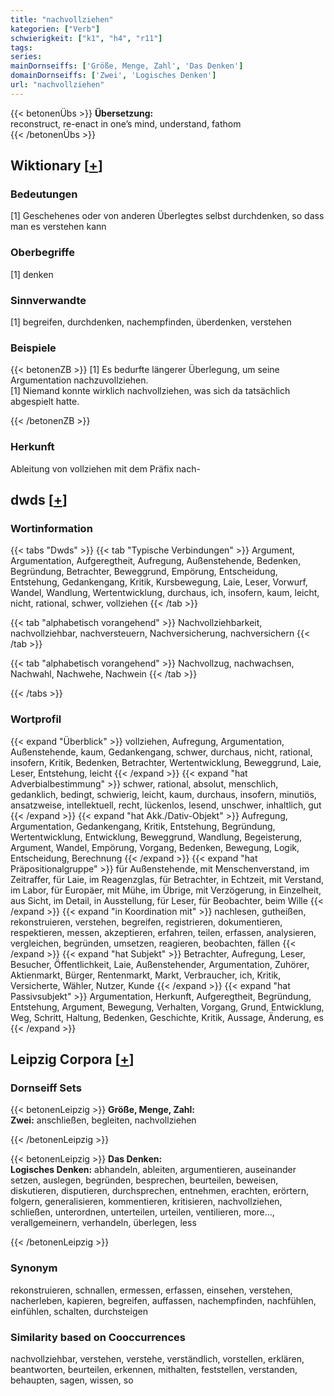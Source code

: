 ```yaml
---
title: "nachvollziehen"
kategorien: ["Verb"]
schwierigkeit: ["k1", "h4", "r11"]
tags:
series:
mainDornseiffs: ['Größe, Menge, Zahl', 'Das Denken']
domainDornseiffs: ['Zwei', 'Logisches Denken']
url: "nachvollziehen"
---
```


{{< betonenÜbs >}}
**Übersetzung:**  
reconstruct, re-enact in one’s mind, understand, fathom  
{{< /betonenÜbs >}}

## Wiktionary [[+](https://de.wiktionary.org/wiki/nachvollziehen)]

### Bedeutungen
[1] Geschehenes oder von anderen Überlegtes selbst durchdenken, so dass man es verstehen kann  

### Oberbegriffe
[1] denken  

### Sinnverwandte
[1] begreifen, durchdenken, nachempfinden, überdenken, verstehen  

### Beispiele
{{< betonenZB >}}
[1] Es bedurfte längerer Überlegung, um seine Argumentation nachzuvollziehen.  
[1] Niemand konnte wirklich nachvollziehen, was sich da tatsächlich abgespielt hatte.  

{{< /betonenZB >}}
### Herkunft
Ableitung von vollziehen mit dem Präfix nach-  



## dwds [[+](https://www.dwds.de/wb/nachvollziehen)]

### Wortinformation
{{< tabs "Dwds" >}}
{{< tab "Typische Verbindungen" >}}
Argument, Argumentation, Aufgeregtheit, Aufregung, Außenstehende, Bedenken, Begründung, Betrachter, Beweggrund, Empörung, Entscheidung, Entstehung, Gedankengang, Kritik, Kursbewegung, Laie, Leser, Vorwurf, Wandel, Wandlung, Wertentwicklung, durchaus, ich, insofern, kaum, leicht, nicht, rational, schwer, vollziehen
{{< /tab >}}

{{< tab "alphabetisch vorangehend" >}}
Nachvollziehbarkeit, nachvollziehbar, nachversteuern, Nachversicherung, nachversichern
{{< /tab >}}

{{< tab "alphabetisch vorangehend" >}}
Nachvollzug, nachwachsen, Nachwahl, Nachwehe, Nachwein
{{< /tab >}}

{{< /tabs >}}

### Wortprofil
{{< expand "Überblick" >}} vollziehen, Aufregung, Argumentation, Außenstehende, kaum, Gedankengang, schwer, durchaus, nicht, rational, insofern, Kritik, Bedenken, Betrachter, Wertentwicklung, Beweggrund, Laie, Leser, Entstehung, leicht {{< /expand >}}
{{< expand "hat Adverbialbestimmung" >}} schwer, rational, absolut, menschlich, gedanklich, bedingt, schwierig, leicht, kaum, durchaus, insofern, minutiös, ansatzweise, intellektuell, recht, lückenlos, lesend, unschwer, inhaltlich, gut {{< /expand >}}
{{< expand "hat Akk./Dativ-Objekt" >}} Aufregung, Argumentation, Gedankengang, Kritik, Entstehung, Begründung, Wertentwicklung, Entwicklung, Beweggrund, Wandlung, Begeisterung, Argument, Wandel, Empörung, Vorgang, Bedenken, Bewegung, Logik, Entscheidung, Berechnung {{< /expand >}}
{{< expand "hat Präpositionalgruppe" >}} für Außenstehende, mit Menschenverstand, im Zeitraffer, für Laie, im Reagenzglas, für Betrachter, in Echtzeit, mit Verstand, im Labor, für Europäer, mit Mühe, im Übrige, mit Verzögerung, in Einzelheit, aus Sicht, im Detail, in Ausstellung, für Leser, für Beobachter, beim Wille {{< /expand >}}
{{< expand "in Koordination mit" >}} nachlesen, gutheißen, rekonstruieren, verstehen, begreifen, registrieren, dokumentieren, respektieren, messen, akzeptieren, erfahren, teilen, erfassen, analysieren, vergleichen, begründen, umsetzen, reagieren, beobachten, fällen {{< /expand >}}
{{< expand "hat Subjekt" >}} Betrachter, Aufregung, Leser, Besucher, Öffentlichkeit, Laie, Außenstehender, Argumentation, Zuhörer, Aktienmarkt, Bürger, Rentenmarkt, Markt, Verbraucher, ich, Kritik, Versicherte, Wähler, Nutzer, Kunde {{< /expand >}}
{{< expand "hat Passivsubjekt" >}} Argumentation, Herkunft, Aufgeregtheit, Begründung, Entstehung, Argument, Bewegung, Verhalten, Vorgang, Grund, Entwicklung, Weg, Schritt, Haltung, Bedenken, Geschichte, Kritik, Aussage, Änderung, es {{< /expand >}}

## Leipzig Corpora [[+](https://corpora.uni-leipzig.de/en/res?word=nachvollziehen&corpusId=deu_newscrawl-public_2018)]

### Dornseiff Sets
{{< betonenLeipzig >}}
**Größe, Menge, Zahl:**  
**Zwei:** anschließen, begleiten, nachvollziehen  

{{< /betonenLeipzig >}}


{{< betonenLeipzig >}}
**Das Denken:**  
**Logisches Denken:** abhandeln, ableiten, argumentieren, auseinander setzen, auslegen, begründen, besprechen, beurteilen, beweisen, diskutieren, disputieren, durchsprechen, entnehmen, erachten, erörtern, folgern, generalisieren, kommentieren, kritisieren, nachvollziehen, schließen, unterordnen, unterteilen, urteilen, ventilieren, more..., verallgemeinern, verhandeln, überlegen, less  

{{< /betonenLeipzig >}}

### Synonym
rekonstruieren, schnallen, ermessen, erfassen, einsehen, verstehen, nacherleben, kapieren, begreifen, auffassen, nachempfinden, nachfühlen, einfühlen, schalten, durchsteigen


### Similarity based on Cooccurrences
nachvollziehbar, verstehen, verstehe, verständlich, vorstellen, erklären, beantworten, beurteilen, erkennen, mithalten, feststellen, verstanden, behaupten, sagen, wissen, so

